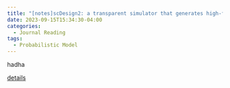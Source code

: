 ```yaml
---
title: "[notes]scDesign2: a transparent simulator that generates high-fidelity single-cell gene expression count data with gene correlations captured"
date: 2023-09-15T15:34:30-04:00
categories:
  - Journal Reading
tags:
  - Probabilistic Model
---
```


hadha

[details](https://kaiyanm.github.io/cheat%20sheet/stat-test/)